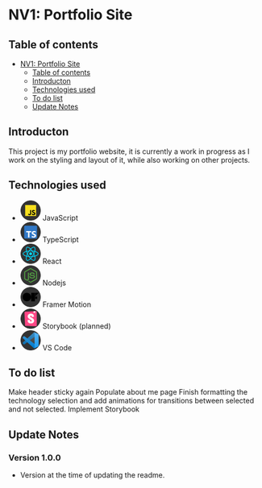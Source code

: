 # NV1: Portfolio Site

## Table of contents

- [NV1: Portfolio Site](#nv1-portfolio-site)
  - [Table of contents](#table-of-contents)
  - [Introducton](#introducton)
  - [Technologies used](#technologies-used)
  - [To do list](#to-do-list)
  - [Update Notes](#update-notes)

## Introducton

This project is my portfolio website, it is currently a work in progress as I work on the styling and layout of it, while also working on other projects.

## Technologies used

- <img src="/src/assets/images/Technologies/javascript.svg" alt="JavaScript" width="40" height="40"> JavaScript
- <img src="/src/assets/images/Technologies/typescript.svg" alt="TypeScript" width="40" height="40"> TypeScript
- <img src="/src/assets/images/Technologies/react.svg" alt="React" width="40" height="40"> React
- <img src="/src/assets/images/Technologies/nodejs-icon.svg" alt="Nodejs" width="40" height="40"> Nodejs
- <img src="/src/assets/images/Technologies/framermotion.svg" alt="Framer Motion" width="40" height="40"> Framer Motion
- <img src="/src/assets/images/Technologies/storybook.svg" alt="storybook" width="40" height="40"> Storybook (planned)
- <img src="/src/assets/images/Technologies/vscode.svg" alt="VS Code" width="40" height="40"> VS Code

## To do list

Make header sticky again
Populate about me page
Finish formatting the technology selection and add animations for transitions between selected and not selected.
Implement Storybook

## Update Notes

### Version 1.0.0 <!-- omit in toc -->

- Version at the time of updating the readme.
